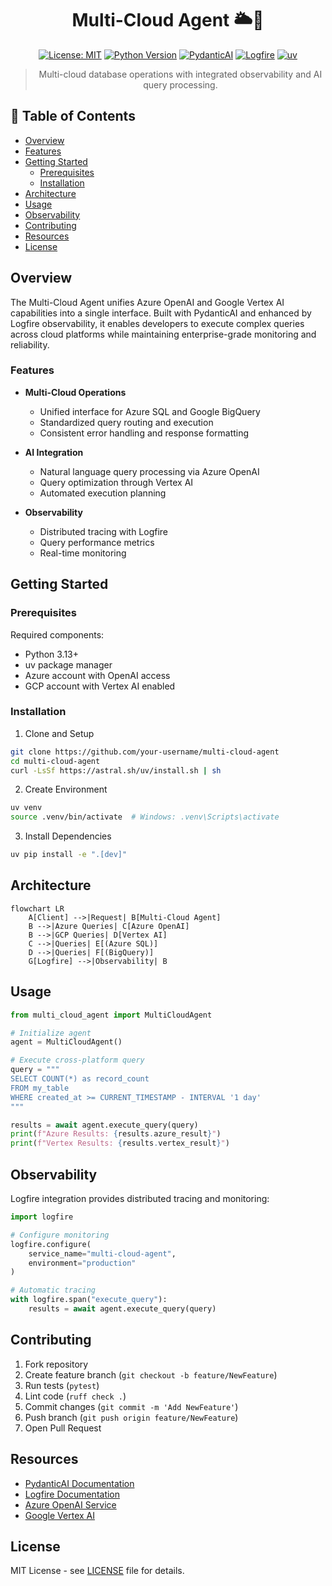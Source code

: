 <div align="center">

# Multi-Cloud Agent 🌥️🤖

[![License: MIT](https://img.shields.io/badge/License-MIT-blue.svg)](LICENSE)
[![Python Version](https://img.shields.io/badge/Python-3.13-blue.svg)](https://www.python.org/downloads/release/python-3130/)
[![PydanticAI](https://img.shields.io/badge/PydanticAI-0.0.15-orange.svg)](https://docs.pydantic.dev/latest/integrations/ai/)
[![Logfire](https://img.shields.io/badge/Logfire-0.8.0-red.svg)](https://logfire.sh/)
[![uv](https://img.shields.io/badge/uv-0.1.0-darkgreen.svg)](https://docs.astral.sh/uv/)

> Multi-cloud database operations with integrated observability and AI query processing.

</div>

## 📑 Table of Contents
- [Overview](#-overview)
- [Features](#-features)
- [Getting Started](#-getting-started)
  - [Prerequisites](#prerequisites)
  - [Installation](#️-installation)
- [Architecture](#️-architecture)
- [Usage](#-usage)
- [Observability](#-observability)
- [Contributing](#-contributing)
- [Resources](#-resources)
- [License](#-license)

## Overview

The Multi-Cloud Agent unifies Azure OpenAI and Google Vertex AI capabilities into a single interface. Built with PydanticAI and enhanced by Logfire observability, it enables developers to execute complex queries across cloud platforms while maintaining enterprise-grade monitoring and reliability.

### Features

- **Multi-Cloud Operations**
  - Unified interface for Azure SQL and Google BigQuery
  - Standardized query routing and execution
  - Consistent error handling and response formatting

- **AI Integration**
  - Natural language query processing via Azure OpenAI
  - Query optimization through Vertex AI
  - Automated execution planning

- **Observability**
  - Distributed tracing with Logfire
  - Query performance metrics
  - Real-time monitoring

## Getting Started

### Prerequisites

Required components:

- Python 3.13+
- uv package manager
- Azure account with OpenAI access
- GCP account with Vertex AI enabled

### Installation

1. Clone and Setup

```bash
git clone https://github.com/your-username/multi-cloud-agent
cd multi-cloud-agent
curl -LsSf https://astral.sh/uv/install.sh | sh
```

2. Create Environment

```bash
uv venv
source .venv/bin/activate  # Windows: .venv\Scripts\activate
```

3. Install Dependencies

```bash
uv pip install -e ".[dev]"
```

## Architecture

```mermaid
flowchart LR
    A[Client] -->|Request| B[Multi-Cloud Agent]
    B -->|Azure Queries| C[Azure OpenAI]
    B -->|GCP Queries| D[Vertex AI]
    C -->|Queries| E[(Azure SQL)]
    D -->|Queries| F[(BigQuery)]
    G[Logfire] -->|Observability| B

```

## Usage

```python
from multi_cloud_agent import MultiCloudAgent

# Initialize agent
agent = MultiCloudAgent()

# Execute cross-platform query
query = """
SELECT COUNT(*) as record_count
FROM my_table
WHERE created_at >= CURRENT_TIMESTAMP - INTERVAL '1 day'
"""

results = await agent.execute_query(query)
print(f"Azure Results: {results.azure_result}")
print(f"Vertex Results: {results.vertex_result}")
```

## Observability

Logfire integration provides distributed tracing and monitoring:

```python
import logfire

# Configure monitoring
logfire.configure(
    service_name="multi-cloud-agent",
    environment="production"
)

# Automatic tracing
with logfire.span("execute_query"):
    results = await agent.execute_query(query)
```

## Contributing

1. Fork repository
2. Create feature branch (`git checkout -b feature/NewFeature`)
3. Run tests (`pytest`)
4. Lint code (`ruff check .`)
5. Commit changes (`git commit -m 'Add NewFeature'`)
6. Push branch (`git push origin feature/NewFeature`)
7. Open Pull Request

## Resources

- [PydanticAI Documentation](https://docs.pydantic.dev/latest/integrations/ai/)
- [Logfire Documentation](https://logfire.sh/docs)
- [Azure OpenAI Service](https://azure.microsoft.com/en-us/products/cognitive-services/openai-service)
- [Google Vertex AI](https://cloud.google.com/vertex-ai)

## License

MIT License - see [LICENSE](LICENSE) file for details.
